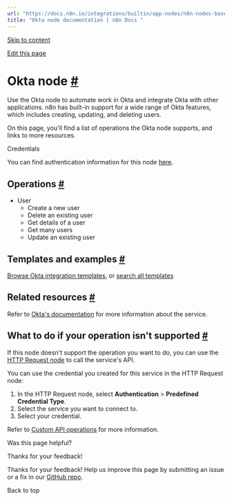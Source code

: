 ```yaml
---
url: "https://docs.n8n.io/integrations/builtin/app-nodes/n8n-nodes-base.okta/"
title: "Okta node documentation | n8n Docs "
---
```


[Skip to content](https://docs.n8n.io/integrations/builtin/app-nodes/n8n-nodes-base.okta/#okta-node)

[Edit this page](https://github.com/n8n-io/n8n-docs/edit/main/docs/integrations/builtin/app-nodes/n8n-nodes-base.okta.md "Edit this page")

# Okta node [\#](https://docs.n8n.io/integrations/builtin/app-nodes/n8n-nodes-base.okta/\#okta-node "Permanent link")

Use the Okta node to automate work in Okta and integrate Okta with other applications. n8n has built-in support for a wide range of Okta features, which includes creating, updating, and deleting users.

On this page, you'll find a list of operations the Okta node supports, and links to more resources.

Credentials

You can find authentication information for this node [here](https://docs.n8n.io/integrations/builtin/credentials/okta/).

## Operations [\#](https://docs.n8n.io/integrations/builtin/app-nodes/n8n-nodes-base.okta/\#operations "Permanent link")

- User
  - Create a new user
  - Delete an existing user
  - Get details of a user
  - Get many users
  - Update an existing user

## Templates and examples [\#](https://docs.n8n.io/integrations/builtin/app-nodes/n8n-nodes-base.okta/\#templates-and-examples "Permanent link")

[Browse Okta integration templates](https://n8n.io/integrations/%7B%7B%20okta%20%7D%7D/), or [search all templates](https://n8n.io/workflows/)

## Related resources [\#](https://docs.n8n.io/integrations/builtin/app-nodes/n8n-nodes-base.okta/\#related-resources "Permanent link")

Refer to [Okta's documentation](https://developer.okta.com/docs/guides/) for more information about the service.

## What to do if your operation isn't supported [\#](https://docs.n8n.io/integrations/builtin/app-nodes/n8n-nodes-base.okta/\#what-to-do-if-your-operation-isnt-supported "Permanent link")

If this node doesn't support the operation you want to do, you can use the [HTTP Request node](https://docs.n8n.io/integrations/builtin/core-nodes/n8n-nodes-base.httprequest/) to call the service's API.

You can use the credential you created for this service in the HTTP Request node:

1. In the HTTP Request node, select **Authentication** \> **Predefined Credential Type**.
2. Select the service you want to connect to.
3. Select your credential.

Refer to [Custom API operations](https://docs.n8n.io/integrations/custom-operations/) for more information.

Was this page helpful?






Thanks for your feedback!






Thanks for your feedback! Help us improve this page by submitting an issue or a fix in our [GitHub repo](https://github.com/n8n-io/n8n-docs).


Back to top